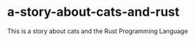 a-story-about-cats-and-rust
===========================

This is a story about cats and the Rust Programming Language
